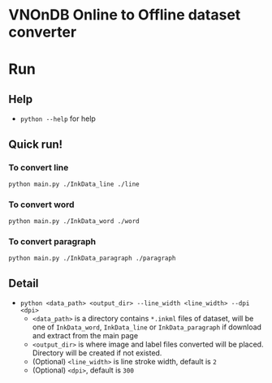 # VNOnDB Online to Offline dataset converter

# Run
## Help
- `python --help` for help

## Quick run!
### To convert line
`python main.py ./InkData_line ./line`
### To convert word
`python main.py ./InkData_word ./word`
### To convert paragraph
`python main.py ./InkData_paragraph ./paragraph`

## Detail
- `python <data_path> <output_dir> --line_width <line_width> --dpi <dpi>`
  - `<data_path>` is a directory contains `*.inkml` files of dataset, will be one of `InkData_word`, `InkData_line` or `InkData_paragraph` if download and extract from the main page
  - `<output_dir>` is where image and label files converted will be placed. Directory will be created if not existed.
  - (Optional) `<line_width>` is line stroke width, default is `2`
  - (Optional) `<dpi>`, default is `300`